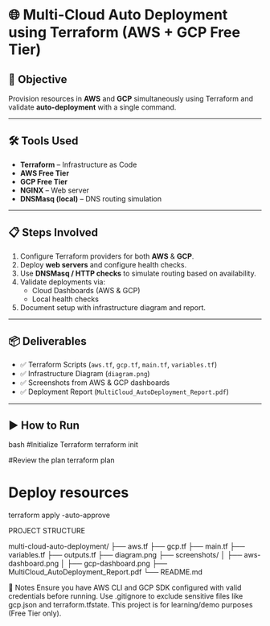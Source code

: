 

# 🌐 Multi-Cloud Auto Deployment using Terraform (AWS + GCP Free Tier)

## 📌 Objective
Provision resources in **AWS** and **GCP** simultaneously using Terraform and validate **auto-deployment** with a single command.

---

## 🛠 Tools Used
- **Terraform** – Infrastructure as Code
- **AWS Free Tier**
- **GCP Free Tier**
- **NGINX** – Web server
- **DNSMasq (local)** – DNS routing simulation

---

## 📋 Steps Involved
1. Configure Terraform providers for both **AWS** & **GCP**.
2. Deploy **web servers** and configure health checks.
3. Use **DNSMasq / HTTP checks** to simulate routing based on availability.
4. Validate deployments via:
   - Cloud Dashboards (AWS & GCP)
   - Local health checks
5. Document setup with infrastructure diagram and report.

---

## 📦 Deliverables
- ✅ Terraform Scripts (`aws.tf`, `gcp.tf`, `main.tf`, `variables.tf`)
- ✅ Infrastructure Diagram (`diagram.png`)
- ✅ Screenshots from AWS & GCP dashboards
- ✅ Deployment Report (`MultiCloud_AutoDeployment_Report.pdf`)

---

## ▶️ How to Run
bash
#Initialize Terraform
terraform init

#Review the plan
terraform plan

# Deploy resources
terraform apply -auto-approve

PROJECT STRUCTURE 

multi-cloud-auto-deployment/
├── aws.tf
├── gcp.tf
├── main.tf
├── variables.tf
├── outputs.tf
├── diagram.png
├── screenshots/
│   ├── aws-dashboard.png
│   ├── gcp-dashboard.png
├── MultiCloud_AutoDeployment_Report.pdf
└── README.md

📖 Notes
Ensure you have AWS CLI and GCP SDK configured with valid credentials before running.
Use .gitignore to exclude sensitive files like gcp.json and terraform.tfstate.
This project is for learning/demo purposes (Free Tier only).
